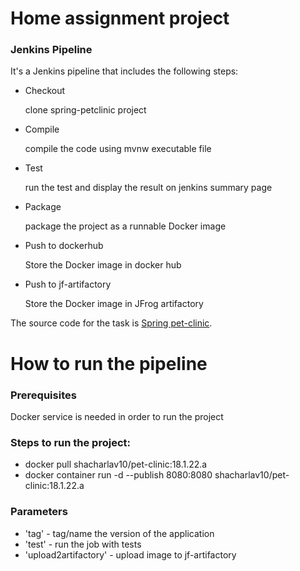 # Home assignment project
### Jenkins Pipeline
It's a Jenkins pipeline that includes the following steps:
* Checkout
   
   clone spring-petclinic project 
* Compile
   
   compile the code using mvnw executable file 
* Test
   
  run the test and display the result on jenkins summary page
* Package
  
  package the project as a runnable Docker image
* Push to dockerhub
   
   Store the Docker image in docker hub
* Push to jf-artifactory
   
   Store the Docker image in JFrog artifactory

The source code for the task is [Spring pet-clinic](https://github.com/spring-projects/spring-petclinic).

# How to run the pipeline
### Prerequisites
Docker service is needed in order to run the project

### Steps to run the project:
* docker pull shacharlav10/pet-clinic:18.1.22.a
* docker container run -d --publish 8080:8080 shacharlav10/pet-clinic:18.1.22.a


### Parameters
* 'tag' - tag/name the version of the application 
* 'test' - run the job with tests
* 'upload2artifactory' - upload image to jf-artifactory
